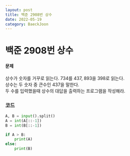```yaml
---
layout: post
title: 백준 2908번 상수
date: 2022-05-19
category: BaeckJoon
---
```


# 백준 2908번 상수

#### 문제

상수가 숫자를 거꾸로 읽는다. 734를 437, 893을 398로 읽는다.  
상수는 두 숫자 중 큰수인 437을 말한다.  
두 수를 입력했을때 상수의 대답을 출력하는 프로그램을 작성해라.

### 코드

```python
A, B = input().split()
A = int(A[::-1])
B = int(B[::-1])

if A > B:
    print(A)
else:
    print(B)
```
